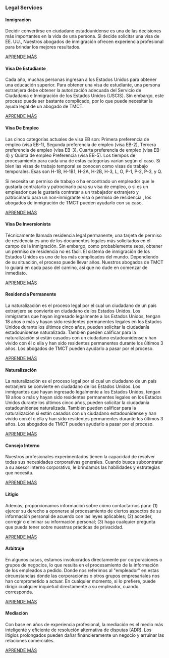 
### Legal Services

#### Inmigración
Decidir convertirse en ciudadano estadounidense es una de las decisiones más importantes en la vida de una persona. Si decide solicitar una visa de EE. UU., Nuestros abogados de inmigración ofrecen experiencia profesional para brindar los mejores resultados.

<a class="apply" href="javascript:app.Click('inmigración')">APRENDE MÁS</a>

#### Visa De Estudiante
Cada año, muchas personas ingresan a los Estados Unidos para obtener una educación superior. Para obtener una visa de estudiante, una persona extranjera debe obtener la autorización adecuada del Servicio de Ciudadanía e Inmigración de los Estados Unidos (USCIS). Sin embargo, este proceso puede ser bastante complicado, por lo que puede necesitar la ayuda legal de un abogado de TMCT.

<a class="apply" href="javascript:app.Click('visa-de-estudiante')">APRENDE MÁS</a>

#### Visa De Empleo
Las cinco categorías actuales de visa EB son: Primera preferencia de empleo (visa EB-1), Segunda preferencia de empleo (visa EB-2), Tercera preferencia de empleo (visa EB-3), Cuarta preferencia de empleo (visa EB-4) y Quinta de empleo Preferencia (visa EB-5). Los tiempos de procesamiento para cada una de estas categorías varían según el caso. Si bien las visas de trabajo temporal se conocen como visas de trabajo temporales. Esas son H-1B, H-1B1, H-2A, H-2B, H-3, L, O, P-1, P-2, P-3, y Q.

Si necesita un permiso de trabajo o ha encontrado un empleador que le gustaría contratarlo y patrocinarlo para su visa de empleo, o si es un empleador que le gustaría contratar a un trabajador extranjero y patrocinarlo para un non-inmigrante visa o permiso de residencia , los abogados de inmigración de TMCT pueden ayudarlo con su caso.

<a class="apply" href="javascript:app.Click('visa-de-empleo')">APRENDE MÁS</a>

#### Visa De Inversionista
Técnicamente llamada residencia legal permanente, una tarjeta de permiso de residencia es uno de los documentos legales más solicitados en el campo de la inmigración. Sin embargo, como probablemente sepa, obtener un permiso de residencia no es fácil. El sistema de inmigración de los Estados Unidos es uno de los más complicados del mundo. Dependiendo de su situación, el proceso puede llevar años. Nuestros abogados de TMCT lo guiará en cada paso del camino, así que no dude en comenzar de inmediato.

<a class="apply" href="javascript:app.Click('visa-de-inversionista')">APRENDE MÁS</a>

#### Residencia Permanente
La naturalización es el proceso legal por el cual un ciudadano de un país extranjero se convierte en ciudadano de los Estados Unidos. Los inmigrantes que hayan ingresado legalmente a los Estados Unidos, tengan 18 años o más y hayan sido residentes permanentes legales en los Estados Unidos durante los últimos cinco años, pueden solicitar la ciudadanía estadounidense naturalizada. También pueden calificar para la naturalización si están casados ​​con un ciudadano estadounidense y han vivido con él o ella y han sido residentes permanentes durante los últimos 3 años. Los abogados de TMCT pueden ayudarlo a pasar por el proceso.

<a class="apply" href="javascript:app.Click('residencia-permanente')">APRENDE MÁS</a>

#### Naturalización
La naturalización es el proceso legal por el cual un ciudadano de un país extranjero se convierte en ciudadano de los Estados Unidos. Los inmigrantes que hayan ingresado legalmente a los Estados Unidos, tengan 18 años o más y hayan sido residentes permanentes legales en los Estados Unidos durante los últimos cinco años, pueden solicitar la ciudadanía estadounidense naturalizada. También pueden calificar para la naturalización si están casados ​​con un ciudadano estadounidense y han vivido con él o ella y han sido residentes permanentes durante los últimos 3 años. Los abogados de TMCT pueden ayudarlo a pasar por el proceso.

<a class="apply" href="javascript:app.Click('naturalización')">APRENDE MÁS</a>

#### Consejo Interno
Nuestros profesionales experimentados tienen la capacidad de resolver todas sus necesidades corporativas generales. Cuando busca subcontratar a su asesor interno corporativo, le brindamos las habilidades y estrategias que necesita.

<a class="apply" href="javascript:app.Click('consejo-interno')">APRENDE MÁS</a>

#### Litigio
Además, proporcionamos información sobre cómo contactarnos para: (1) ejercer su derecho a oponerse al procesamiento de ciertos aspectos de su información personal de acuerdo con las leyes aplicables; (2) acceder, corregir o eliminar su información personal; (3) haga cualquier pregunta que pueda tener sobre nuestras prácticas de privacidad.

<a class="apply" href="javascript:app.Click('litigio')">APRENDE MÁS</a>

#### Arbitraje
En algunos casos, estamos involucrados directamente por corporaciones o grupos de negocios, lo que resulta en el procesamiento de la información de los empleados a pedido. Donde nos referimos al "empleador"  en estas circunstancias donde las corporaciones o otros grupos empresariales nos han comprometido a actuar. En cualquier momento, si lo prefiere, puede dirigir cualquier inquietud directamente a su empleador, cuando corresponda.

<a class="apply" href="javascript:app.Click('arbitraje')">APRENDE MÁS</a>

#### Mediación
Con base en años de experiencia profesional, la mediación es el medio más inteligente y eficiente de resolución alternativa de disputas (ADR). Los litigios prolongados pueden dañar financieramente un negocio y arruinar las relaciones comerciales.

<a class="apply" href="javascript:app.Click('mediación')">APRENDE MÁS</a>






